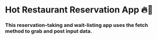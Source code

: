 # Hot Restaurant Reservation App :fire::fork_and_knife:
### This reservation-taking and wait-listing app uses the fetch method to grab and post input data.
